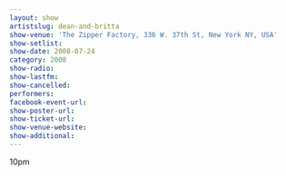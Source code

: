 ```yaml
---
layout: show
artistslug: dean-and-britta
show-venue: 'The Zipper Factory, 336 W. 37th St, New York NY, USA'
show-setlist: 
show-date: 2008-07-24
category: 2008
show-radio: 
show-lastfm: 
show-cancelled: 
performers: 
facebook-event-url: 
show-poster-url: 
show-ticket-url: 
show-venue-website: 
show-additional: 
---
```


10pm